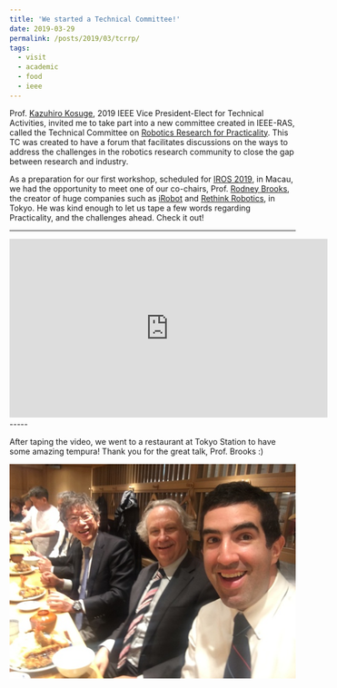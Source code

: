 ```yaml
---
title: 'We started a Technical Committee!'
date: 2019-03-29
permalink: /posts/2019/03/tcrrp/
tags:
  - visit
  - academic
  - food
  - ieee
---
```


Prof. [Kazuhiro Kosuge](http://www.irs.mech.tohoku.ac.jp/kazuhirokosuge.html), 2019 IEEE Vice President-Elect for Technical Activities, invited me to take part into a new committee created in IEEE-RAS, called the Technical Committee on [Robotics Research for Practicality](https://www.ieee-ras.org/robotics-research-for-practicality). This TC was created to have a forum that facilitates discussions on the ways to address the challenges in the robotics research community to close the gap between research and industry.

As a preparation for our first workshop, scheduled for [IROS 2019](https://www.iros2019.org/), in Macau, we had the opportunity to meet one of our co-chairs, Prof. [Rodney Brooks](https://en.wikipedia.org/wiki/Rodney_Brooks), the creator of huge companies such as [iRobot](https://www.irobot.com/) and [Rethink Robotics](https://www.rethinkrobotics.com/), in Tokyo. He was kind enough to let us tape a few words regarding Practicality, and the challenges ahead. Check it out! 

-----
<iframe width="560" height="315" src="https://www.youtube.com/embed/Y6Em7K_1ZkY" frameborder="0" allow="accelerometer; autoplay; encrypted-media; gyroscope; picture-in-picture" allowfullscreen></iframe>
-----

After taping the video, we went to a restaurant at Tokyo Station to have some amazing tempura! Thank you for the great talk, Prof. Brooks :)


![Tempura time!](/images/blog/2019/brooks.jpg)
